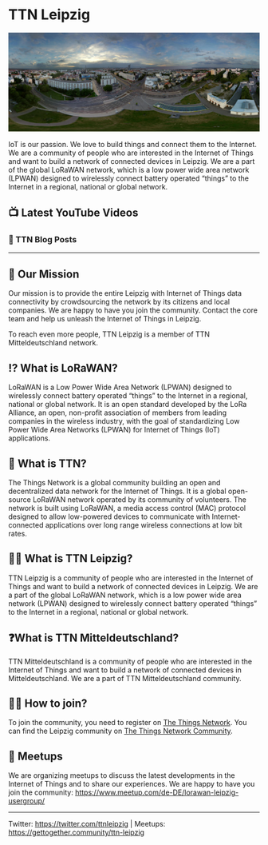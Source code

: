 # TTN Leipzig

![Leipzig Panorama](./profile/panorama.png)

IoT is our passion. We love to build things and connect them to the Internet. We are a community of people who are interested in the Internet of Things and want to build a network of connected devices in Leipzig. We are a part of the global LoRaWAN network, which is a low power wide area network (LPWAN) designed to wirelessly connect battery operated “things” to the Internet in a regional, national or global network.

## 📺 Latest YouTube Videos

<!-- YOUTUBE:START -->
<!-- YOUTUBE:END -->

### 📖 TTN Blog Posts

<!-- TTN:START -->
<!-- TTN:END -->
<!--
http://createfeed.fivefilters.org/extract.php?url=https%3A%2F%2Fwww.thethingsnetwork.org%2Fcommunity%2Fleipzig%2Fposts&in_id_or_class=widget-card-story&max=5&order=document&guid=0
-->

---

## 🎯 Our Mission

Our mission is to provide the entire Leipzig with Internet of Things data connectivity by crowdsourcing the network by its citizens and local companies. We are happy to have you join the community. Contact the core team and help us unleash the Internet of Things in Leipzig.

To reach even more people, TTN Leipzig is a member of TTN Mitteldeutschland network.

## ⁉️ What is LoRaWAN?

LoRaWAN is a Low Power Wide Area Network (LPWAN) designed to wirelessly connect battery operated “things” to the Internet in a regional, national or global network. It is an open standard developed by the LoRa Alliance, an open, non-profit association of members from leading companies in the wireless industry, with the goal of standardizing Low Power Wide Area Networks (LPWAN) for Internet of Things (IoT) applications.

## 🛜 What is TTN?

The Things Network is a global community building an open and decentralized data network for the Internet of Things. It is a global open-source LoRaWAN network operated by its community of volunteers. The network is built using LoRaWAN, a media access control (MAC) protocol designed to allow low-powered devices to communicate with Internet-connected applications over long range wireless connections at low bit rates.

## 🤷‍♂️ What is TTN Leipzig?

TTN Leipzig is a community of people who are interested in the Internet of Things and want to build a network of connected devices in Leipzig. We are a part of the global LoRaWAN network, which is a low power wide area network (LPWAN) designed to wirelessly connect battery operated “things” to the Internet in a regional, national or global network.

## ❓What is TTN Mitteldeutschland?

TTN Mitteldeutschland is a community of people who are interested in the Internet of Things and want to build a network of connected devices in Mitteldeutschland. We are a part of TTN Mitteldeutschland community.

## 🙋‍♂️ How to join?

To join the community, you need to register on [The Things Network](https://www.thethingsnetwork.org/). You can find the Leipzig community on [The Things Network Community](https://www.thethingsnetwork.org/community/leipzig/).

## 📆 Meetups

We are organizing meetups to discuss the latest developments in the Internet of Things and to share our experiences. We are happy to have you join the community: https://www.meetup.com/de-DE/lorawan-leipzig-usergroup/

---

Twitter: https://twitter.com/ttnleipzig | Meetups: https://gettogether.community/ttn-leipzig
